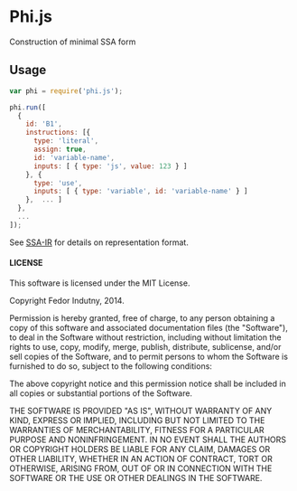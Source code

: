 # Phi.js

Construction of minimal SSA form

## Usage

```javascript
var phi = require('phi.js');

phi.run([
  {
    id: 'B1',
    instructions: [{
      type: 'literal',
      assign: true,
      id: 'variable-name',
      inputs: [ { type: 'js', value: 123 } ]
    }, {
      type: 'use',
      inputs: [ { type: 'variable', id: 'variable-name' } ]
    },  ... ]
  },
  ...
]);
```

See [SSA-IR][0] for details on representation format.

#### LICENSE

This software is licensed under the MIT License.

Copyright Fedor Indutny, 2014.

Permission is hereby granted, free of charge, to any person obtaining a
copy of this software and associated documentation files (the
"Software"), to deal in the Software without restriction, including
without limitation the rights to use, copy, modify, merge, publish,
distribute, sublicense, and/or sell copies of the Software, and to permit
persons to whom the Software is furnished to do so, subject to the
following conditions:

The above copyright notice and this permission notice shall be included
in all copies or substantial portions of the Software.

THE SOFTWARE IS PROVIDED "AS IS", WITHOUT WARRANTY OF ANY KIND, EXPRESS
OR IMPLIED, INCLUDING BUT NOT LIMITED TO THE WARRANTIES OF
MERCHANTABILITY, FITNESS FOR A PARTICULAR PURPOSE AND NONINFRINGEMENT. IN
NO EVENT SHALL THE AUTHORS OR COPYRIGHT HOLDERS BE LIABLE FOR ANY CLAIM,
DAMAGES OR OTHER LIABILITY, WHETHER IN AN ACTION OF CONTRACT, TORT OR
OTHERWISE, ARISING FROM, OUT OF OR IN CONNECTION WITH THE SOFTWARE OR THE
USE OR OTHER DEALINGS IN THE SOFTWARE.

[0]: https://github.com/indutny/ssa-ir
